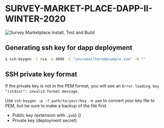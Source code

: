# SURVEY-MARKET-PLACE-DAPP-II-WINTER-2020

![Survey Marketplace Install, Test and Build](https://github.com/GeorgeBrownCollege-Toronto/SURVEY-MARKET-PLACE-DAPP-II-WINTER-2020/workflows/Survey%20Marketplace%20Install,%20Test%20and%20Build/badge.svg?branch=master)

## Generating ssh key for dapp deployment

```bash
$ ssh-keygen -t rsa -b 4096 -C "youremailhere@example.com" -N ""
```

## SSH private key format
If the private key is not in the PEM format, you will see an `Error loading key "(stdin)": invalid format message`.

Use `ssh-keygen -p -f path/to/your/key -m pem` to convert your key file to PEM, but be sure to make a backup of the file first. 

- Public key (extension with `.pub`) ()
- Private key   (deployment secret)